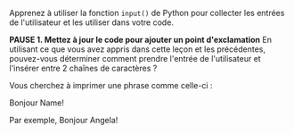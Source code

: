 Apprenez à utiliser la fonction `input()` de Python pour collecter les entrées de l'utilisateur et les utiliser dans votre code.

**PAUSE 1. Mettez à jour le code pour ajouter un point d'exclamation**
En utilisant ce que vous avez appris dans cette leçon et les précédentes, pouvez-vous déterminer comment prendre l'entrée de l'utilisateur et l'insérer entre 2 chaînes de caractères ?

Vous cherchez à imprimer une phrase comme celle-ci :

Bonjour Name!

Par exemple, Bonjour Angela!